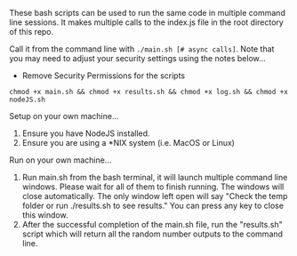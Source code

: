 These bash scripts can be used to run the same code in multiple command line sessions.
It makes multiple calls to the index.js file in the root directory of this repo.


Call it from the command line with `./main.sh [# async calls]`. 
Note that you may need to adjust your security settings using the notes below...

  - Remove Security Permissions for the scripts
  
  `chmod +x main.sh && chmod +x results.sh && chmod +x log.sh && chmod +x nodeJS.sh`


Setup on your own machine...
  1. Ensure you have NodeJS installed.
  2. Ensure you are using a *NIX system (i.e. MacOS or Linux)
 

Run on your own machine...
  1. Run main.sh from the bash terminal, it will launch multiple command line windows. Please wait for all of them to finish running. The windows will close automatically. The only window left open will say "Check the temp folder or run ./results.sh to see results." You can press any key to close this window.
  2. After the successful completion of the main.sh file, run the "results.sh" script which will return all the random number outputs to the command line.